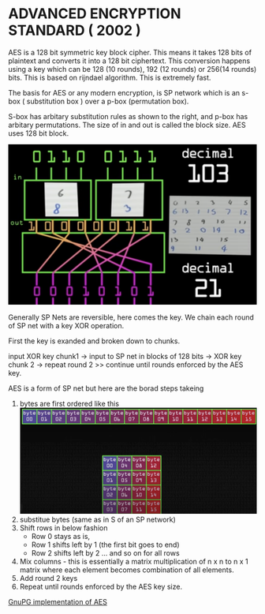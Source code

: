 # ADVANCED ENCRYPTION STANDARD ( 2002 )
AES is a 128 bit symmetric key block cipher. This means it takes 128 bits of plaintext and converts it into a 128 bit ciphertext. This conversion happens using a key which can be 128 (10 rounds), 192 (12 rounds) or 256(14 rounds) bits. This is based on rijndael algorithm. This is extremely fast. 

The basis for AES or any modern encryption, is SP network which is an s-box ( substitution box ) over a p-box (permutation box).

S-box has arbitary substitution rules as shown to the right, and p-box has arbitary permutations. The size of in and out is called the block size. AES uses 128 bit block. 

![SP NET](/Images/SP%20Net.png)

Generally SP Nets are reversible, here comes the key. We chain each round of SP net with a key XOR operation.

First the key is exanded and broken down to chunks.

input XOR key chunk1 -> input to SP net in blocks of 128 bits -> XOR key chunk 2 -> repeat round 2 >> continue until rounds enforced by the AES key.

AES is a form of SP net but here are the borad steps takeing
1. bytes are first ordered like this 
![AES bytes](/Images/AES%20ordering.png)
2. substitue bytes (same as in S of an SP network)
3. Shift rows in below fashion
    - Row 0 stays as is,
    - Row 1 shifts left by 1 (the first bit goes to end)
    - Row 2 shifts left by 2 ... and so on for all rows
4. Mix columns - this is essentially a matrix multiplication of n x n to n x 1 matrix where each element becomes combination of all elements. 
5. Add round 2 keys 
6. Repeat until rounds enforced by the AES key size.

[GnuPG implementation of AES](/Implimentation_code/Symmetric_key_GnuPG.md)
  
